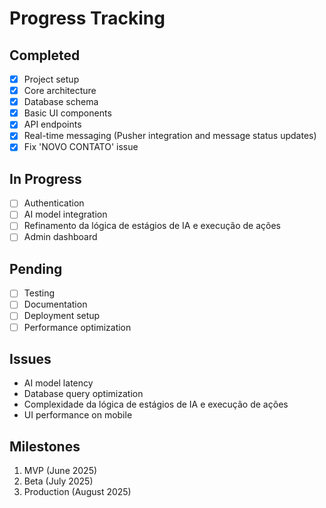 # Progress Tracking

## Completed
- [x] Project setup
- [x] Core architecture
- [x] Database schema
- [x] Basic UI components
- [x] API endpoints
- [x] Real-time messaging (Pusher integration and message status updates)
- [x] Fix 'NOVO CONTATO' issue

## In Progress
- [ ] Authentication
- [ ] AI model integration
- [ ] Refinamento da lógica de estágios de IA e execução de ações
- [ ] Admin dashboard

## Pending
- [ ] Testing
- [ ] Documentation
- [ ] Deployment setup
- [ ] Performance optimization

## Issues
- AI model latency
- Database query optimization
- Complexidade da lógica de estágios de IA e execução de ações
- UI performance on mobile

## Milestones
1. MVP (June 2025)
2. Beta (July 2025)
3. Production (August 2025)
